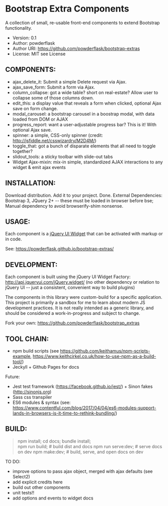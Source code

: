 # Bootstrap Extra Components

A collection of small, re-usable front-end components to extend Bootstrap functionality.

 * Version: 0.1
 * Author: powderflask
 * Author URI: https://github.com/powderflask/bootstrap-extras
 * License: MIT see License

COMPONENTS:
----------
 * ajax_delete_it:  Submit a simple Delete request via Ajax.
 * ajax_save_form:  Submit a form via Ajax.
 * column_collapse: got a wide table?  short on real-estate?  Allow user to collapse some of those columns down.
 * edit_this:       a display value that reveals a form when clicked, optional Ajax save on form change.
 * modal_carousel:  a bootstrap carousel in a boostrap modal, with data loaded from DOM or AJAX
 * progress_report: want a user-adjustable progress bar?  This is it!  With optional Ajax save.
 * spinner:         a simple, CSS-only spinner (credit: http://jsfiddle.net/csswizardry/M2D4M/)
 * toggle_that:     got a bunch of disparate elements that all need to toggle together? 
 * slidout_tools:   a sticky toolbar with slide-out tabs
 * Widget Ajax-mixin: mix-in simple, standardized AJAX interactions to any widget & emit ajax events

INSTALLATION:
-------------
 Download distribution.  Add it to your project.  Done.
 External Dependencies:  Bootstrap 3, JQuery 2+
    -- these must be loaded in browser before bse;  Manual dependency to avoid browserify-shim nonsense.
 
USAGE:
------
 Each component is a [jQuery UI Widget](http://jqueryui.com/widget/) that can be activated with markup or in code.

 See:  https://powderflask.github.io/bootstrap-extras/

DEVELOPMENT:
------------
Each component is built using the jQuery UI Widget Factory:  http://api.jqueryui.com/jQuery.widget/
  (no other dependency or relation to jQuery UI -- just a consistent, convenient way to build plugins)
  
The components in this library were custom-build for a specific application.
This project is primarily a sandbox for me to learn about modern JS development practices.
It is not really intended as a generic library, and should be considered a work-in-progress and subject to change.

Fork your own: https://github.com/powderflask/bootstrap_extras

TOOL CHAIN:
----------
 - npm build scripts (see https://github.com/keithamus/npm-scripts-example, https://www.keithcirkel.co.uk/how-to-use-npm-as-a-build-tool/)
 - Jeckyll + Github Pages for docs

Future:
 - Jest test framework (https://facebook.github.io/jest/) + Sinon fakes (http://sinonjs.org)
 - Sass css transpiler
 - ES6 modules & syntax (see: https://www.contentful.com/blog/2017/04/04/es6-modules-support-lands-in-browsers-is-it-time-to-rethink-bundling/)

BUILD:
-----
 > npm install; cd docs; bundle install;  
 > npm run build;      # build dist and docs
 > npm run serve:dev;  # serve docs on dev
 > npm make:dev;       # build, serve, and open docs on dev

TO DO:
 - improve options to pass ajax object, merged with ajax defaults (see Select2)
 - add explicit credits here
 - build out other components
 - unit tests!!
 - add options and events to widget docs
